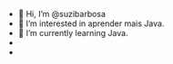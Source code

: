 - 👋 Hi, I’m @suzibarbosa
- 👀 I’m interested in  aprender mais  Java.
- 🌱 I’m currently learning  Java.
- 
- 

<!---
suzibarbosa/suzibarbosa is a ✨ special ✨ repository because its `README.md` (this file) appears on your GitHub profile.
You can click the Preview link to take a look at your changes.
--->

